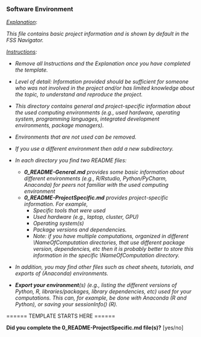 ### Software Environment





<u>*Explanation*</u>:

*This file contains basic project information and is shown by default in the FSS Navigator.*



*<u>Instructions</u>:* 

* *Remove all Instructions and the Explanation once you have completed the template.*

* *Level of detail: Information provided should be sufficient for someone who was not involved in the project and/or has limited knowledge about the topic,  to understand and reproduce the project.* 

  

* *This directory contains general and project-specific information about the used computing environments (e.g., used hardware, operating system, programming languages, integrated development environments, package managers).*
* *Environments that are not used can be removed.* 
* *If you use a different environment then add a new subdirectory.*
* *In each directory you find two README files:*

  * ***0_README-General.md** provides some basic information about different environments (e.g., R/Rstudio, Python/PyCharm, Anaconda) for peers not familiar with the used computing environment* 
  * ***0_README-ProjectSpecific.md** provides project-specific information. For example,* 
    * *Specific tools that were used*
    * *Used hardware (e.g., laptop, cluster, GPU)*
    * *Operating system(s)*
    * *Package versions and dependencies.*
    * *Note: if you have multiple computations, organized in different \NameOfComputation directories, that use different package version, dependencies, etc then it is probably better to store this information in the specific \NameOfComputation directory.* 
* *In addition, you may find other files such as cheat sheets, tutorials, and exports of (Anaconda) environments.*

* ***Export your environment**(s) (e.g., listing the different versions of Python, R, libraries/packages, library dependencies, etc) used for your computations. This can, for example, be done with Anaconda (R and Python), or saving your sessionInfo() (R).* 



====== TEMPLATE STARTS HERE ======

**Did you complete the 0_README-ProjectSpecific.md file(s)?** [yes/no]





